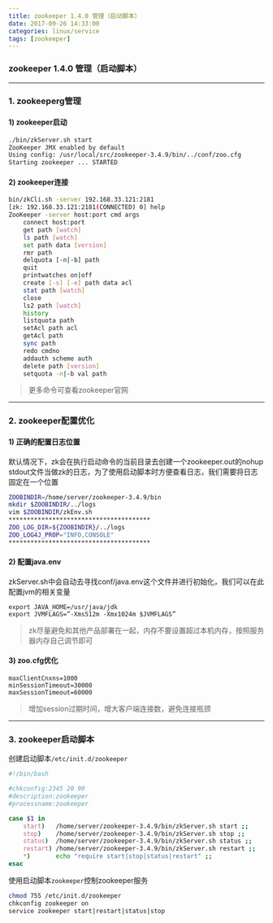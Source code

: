 ```yaml
---
title: zookeeper 1.4.0 管理（启动脚本）
date: 2017-09-26 14:33:00
categories: linux/service
tags: [zookeeper]
---
```

### zookeeper 1.4.0 管理（启动脚本）

---

### 1. zookeeperg管理
#### 1) zookeeper启动
``` bash
./bin/zkServer.sh start
ZooKeeper JMX enabled by default
Using config: /usr/local/src/zookeeper-3.4.9/bin/../conf/zoo.cfg
Starting zookeeper ... STARTED
```

#### 2) zookeeper连接
``` bash
bin/zkCli.sh -server 192.168.33.121:2181
[zk: 192.168.33.121:2181(CONNECTED) 0] help
ZooKeeper -server host:port cmd args
	connect host:port
	get path [watch]
	ls path [watch]
	set path data [version]
	rmr path
	delquota [-n|-b] path
	quit
	printwatches on|off
	create [-s] [-e] path data acl
	stat path [watch]
	close
	ls2 path [watch]
	history
	listquota path
	setAcl path acl
	getAcl path
	sync path
	redo cmdno
	addauth scheme auth
	delete path [version]
	setquota -n|-b val path
```
> 更多命令可查看zookeeper官网

---

### 2. zookeeper配置优化
#### 1) 正确的配置日志位置
默认情况下，zk会在执行启动命令的当前目录去创建一个zookeeper.out的nohup stdout文件当做zk的日志，为了使用启动脚本时方便查看日志，我们需要将日志固定在一个位置
``` bash
ZOOBINDIR=/home/server/zookeeper-3.4.9/bin
mkdir $ZOOBINDIR/../logs
vim $ZOOBINDIR/zkEnv.sh
***************************************
ZOO_LOG_DIR=${ZOOBINDIR}/../logs
ZOO_LOG4J_PROP="INFO,CONSOLE"
***************************************
```

#### 2) 配置java.env
zkServer.sh中会自动去寻找conf/java.env这个文件并进行初始化，我们可以在此配置jvm的相关变量
```
export JAVA_HOME=/usr/java/jdk
export JVMFLAGS=”-Xms512m -Xmx1024m $JVMFLAGS”
```
> zk尽量避免和其他产品部署在一起，内存不要设置超过本机内存，按照服务器内存自己调节即可

#### 3) zoo.cfg优化
```
maxClientCnxns=1000
minSessionTimeout=30000
maxSessionTimeout=60000
```
> 增加session过期时间，增大客户端连接数，避免连接瓶颈

---

### 3. zookeeper启动脚本
创建启动脚本`/etc/init.d/zookeeper`
``` bash
#!/bin/bash

#chkconfig:2345 20 90
#description:zookeeper
#processname:zookeeper

case $1 in
    start)   /home/server/zookeeper-3.4.9/bin/zkServer.sh start ;;
    stop)    /home/server/zookeeper-3.4.9/bin/zkServer.sh stop ;;
    status)  /home/server/zookeeper-3.4.9/bin/zkServer.sh status ;;
    restart) /home/server/zookeeper-3.4.9/bin/zkServer.sh restart ;;
    *)       echo "require start|stop|status|restart" ;;
esac
```
使用启动脚本`zookeeper`控制zookeeper服务
``` bash
chmod 755 /etc/init.d/zookeeper
chkconfig zookeeper on
service zookeeper start|restart|status|stop
```
